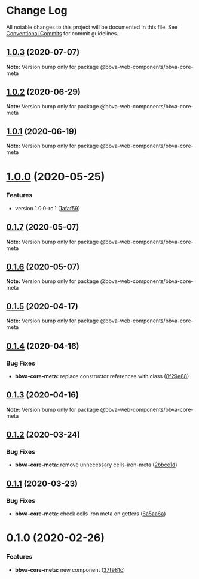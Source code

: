 # Change Log

All notable changes to this project will be documented in this file.
See [Conventional Commits](https://conventionalcommits.org) for commit guidelines.

## [1.0.3](http://globaldevtools.bbva.com:7999/bbva_global_ui_studio_web_components_core/bbva-web-components-core/compare/@bbva-web-components/bbva-core-meta@1.0.2...@bbva-web-components/bbva-core-meta@1.0.3) (2020-07-07)

**Note:** Version bump only for package @bbva-web-components/bbva-core-meta





## [1.0.2](http://globaldevtools.bbva.com:7999/bbva_global_ui_studio_web_components_core/bbva-web-components-core/compare/@bbva-web-components/bbva-core-meta@1.0.1...@bbva-web-components/bbva-core-meta@1.0.2) (2020-06-29)

**Note:** Version bump only for package @bbva-web-components/bbva-core-meta





## [1.0.1](http://globaldevtools.bbva.com:7999/bbva_global_ui_studio_web_components_core/bbva-web-components-core/compare/@bbva-web-components/bbva-core-meta@1.0.0...@bbva-web-components/bbva-core-meta@1.0.1) (2020-06-19)

**Note:** Version bump only for package @bbva-web-components/bbva-core-meta





# [1.0.0](http://globaldevtools.bbva.com:7999/bbva_global_ui_studio_web_components_core/bbva-web-components-core/compare/@bbva-web-components/bbva-core-meta@0.1.7...@bbva-web-components/bbva-core-meta@1.0.0) (2020-05-25)


### Features

* version 1.0.0-rc.1 ([1afaf59](http://globaldevtools.bbva.com:7999/bbva_global_ui_studio_web_components_core/bbva-web-components-core/commits/1afaf5942a19c7af9771ccfa2d8c70c467722743))





## [0.1.7](http://globaldevtools.bbva.com:7999/bbva_global_ui_studio_web_components_core/bbva-web-components-core/compare/@bbva-web-components/bbva-core-meta@0.1.6...@bbva-web-components/bbva-core-meta@0.1.7) (2020-05-07)

**Note:** Version bump only for package @bbva-web-components/bbva-core-meta





## [0.1.6](http://globaldevtools.bbva.com:7999/bbva_global_ui_studio_web_components_core/bbva-web-components-core/compare/@bbva-web-components/bbva-core-meta@0.1.5...@bbva-web-components/bbva-core-meta@0.1.6) (2020-05-07)

**Note:** Version bump only for package @bbva-web-components/bbva-core-meta





## [0.1.5](http://globaldevtools.bbva.com:7999/bbva_global_ui_studio_web_components_core/bbva-web-components-core/compare/@bbva-web-components/bbva-core-meta@0.1.4...@bbva-web-components/bbva-core-meta@0.1.5) (2020-04-17)

**Note:** Version bump only for package @bbva-web-components/bbva-core-meta

## [0.1.4](http://globaldevtools.bbva.com:7999/bbva_global_ui_studio_web_components_core/bbva-web-components-core/compare/@bbva-web-components/bbva-core-meta@0.1.3...@bbva-web-components/bbva-core-meta@0.1.4) (2020-04-16)

### Bug Fixes

- **bbva-core-meta:** replace constructor references with class ([8f29e88](http://globaldevtools.bbva.com:7999/bbva_global_ui_studio_web_components_core/bbva-web-components-core/commits/8f29e88cdba0ffd0d57539728b0b8e4c56a4b4d2))

## [0.1.3](http://globaldevtools.bbva.com:7999/bbva_global_ui_studio_web_components_core/bbva-web-components-core/compare/@bbva-web-components/bbva-core-meta@0.1.2...@bbva-web-components/bbva-core-meta@0.1.3) (2020-04-16)

**Note:** Version bump only for package @bbva-web-components/bbva-core-meta

## [0.1.2](http://globaldevtools.bbva.com:7999/bbva_global_ui_studio_web_components_core/bbva-web-components-core/compare/@bbva-web-components/bbva-core-meta@0.1.1...@bbva-web-components/bbva-core-meta@0.1.2) (2020-03-24)

### Bug Fixes

- **bbva-core-meta:** remove unnecessary cells-iron-meta ([2bbce1d](http://globaldevtools.bbva.com:7999/bbva_global_ui_studio_web_components_core/bbva-web-components-core/commits/2bbce1dcab8e9e10e971101e237b83393c469f98))

## [0.1.1](http://globaldevtools.bbva.com:7999/bbva_global_ui_studio_web_components_core/bbva-web-components-core/compare/@bbva-web-components/bbva-core-meta@0.1.0...@bbva-web-components/bbva-core-meta@0.1.1) (2020-03-23)

### Bug Fixes

- **bbva-core-meta:** check cells iron meta on getters ([6a5aa6a](http://globaldevtools.bbva.com:7999/bbva_global_ui_studio_web_components_core/bbva-web-components-core/commits/6a5aa6abcbbb24a41ade58978e31858cd55e7e6c))

# 0.1.0 (2020-02-26)

### Features

- **bbva-core-meta:** new component ([37f981c](http://globaldevtools.bbva.com:7999/bbva_global_ui_studio_web_components_core/bbva-web-components-core/commits/37f981cee5aaf4681a6aac606ccdf3b1b859f006))

